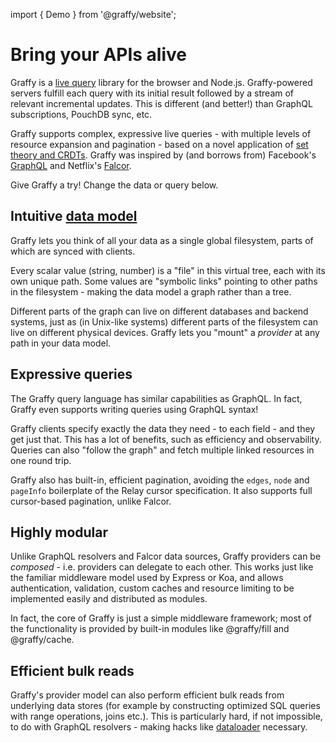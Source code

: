 import { Demo } from '@graffy/website';

# Bring your APIs a**live**

Graffy is a [live query](why/02-Live-Queries) library for the browser and Node.js. Graffy-powered servers fulfill each query with its initial result followed by a stream of relevant incremental updates. This is different (and better!) than GraphQL subscriptions, PouchDB sync, etc.

Graffy supports complex, expressive live queries - with multiple levels of resource expansion and pagination - based on a novel application of [set theory and CRDTs](advanced/01-Theory). Graffy was inspired by (and borrows from) Facebook's [GraphQL](https://graphql.org) and Netflix's [Falcor](https://netflix.github.io/falcor/).

Give Graffy a try! Change the data or query below.

<Demo />

## Intuitive [data model](learn/)

Graffy lets you think of all your data as a single global filesystem, parts of which are synced with clients.

Every scalar value (string, number) is a "file" in this virtual tree, each with its own unique path. Some values are "symbolic links" pointing to other paths in the filesystem - making the data model a graph rather than a tree.

Different parts of the graph can live on different databases and backend systems, just as (in Unix-like systems) different parts of the filesystem can live on different physical devices. Graffy lets you "mount" a _provider_ at any path in your data model.

## Expressive queries

The Graffy query language has similar capabilities as GraphQL. In fact, Graffy even supports writing queries using GraphQL syntax!

Graffy clients specify exactly the data they need - to each field - and they get just that. This has a lot of benefits, such as efficiency and observability. Queries can also "follow the graph" and fetch multiple linked resources in one round trip.

Graffy also has built-in, efficient pagination, avoiding the `edges`, `node` and `pageInfo` boilerplate of the Relay cursor specification. It also supports full cursor-based pagination, unlike Falcor.

## Highly modular

Unlike GraphQL resolvers and Falcor data sources, Graffy providers can be _composed_ - i.e. providers can delegate to each other. This works just like the familiar middleware model used by Express or Koa, and allows authentication, validation, custom caches and resource limiting to be implemented easily and distributed as modules.

In fact, the core of Graffy is just a simple middleware framework; most of the functionality is provided by built-in modules like @graffy/fill and @graffy/cache.

## Efficient bulk reads

Graffy's provider model can also perform efficient bulk reads from underlying data stores (for example by constructing optimized SQL queries with range operations, joins etc.). This is particularly hard, if not impossible, to do with GraphQL resolvers - making hacks like [dataloader](https://github.com/graphql/dataloader) necessary.
